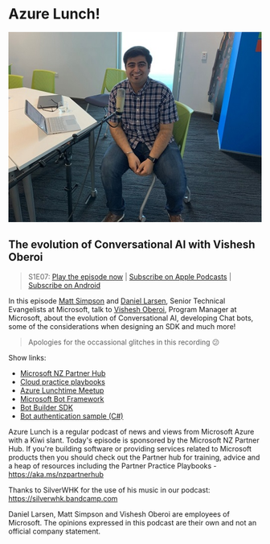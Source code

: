 # Azure Lunch!

![Vishesh Oberoi recording a podcast](./s1e07_512.jpg)

## The evolution of Conversational AI with Vishesh Oberoi

> S1E07: [Play the episode now](https://azurelunchnz.azureedge.net/podcasts/azure-lunch-s1e07.mp3) |
> [Subscribe on Apple Podcasts](https://itunes.apple.com/nz/podcast/azure-lunch/id1436427476?mt=2)
| [Subscribe on Android](https://subscribeonandroid.com/azurelunchnz.azureedge.net/podcast/feed.rss)

<p>In this episode <a href="https://twitter.com/msimpsonnz">Matt Simpson</a> and <a 
href="https://twitter.com/DanielLarsenNZ">Daniel Larsen</a>, Senior Technical Evangelists at
Microsoft, talk to <a href="https://twitter.com/ovishesh">Vishesh Oberoi</a>, Program Manager at Microsoft,
about the evolution of Conversational AI, developing Chat bots, some of the considerations when 
designing an SDK and much more!</p>

> Apologies for the occassional glitches in this recording 😕

<p>Show links:</p>
<ul>
<li><a href="https://aka.ms/nzpartnerhub">Microsoft NZ Partner Hub</a></li>
<li><a href="https://partner.microsoft.com/en-nz/campaigns/cloud-practice-playbooks">Cloud practice playbooks</a></li>
<li><a href="https://www.meetup.com/Auckland-Azure-Lunchtime-Meetup/">Azure Lunchtime Meetup</a></li>
<li><a href="https://dev.botframework.com/">Microsoft Bot Framework</a></li>
<li><a href="https://github.com/Microsoft/BotBuilder">Bot Builder SDK</a></li>
<li><a href="https://github.com/Microsoft/BotBuilder-Samples/tree/master/samples/csharp_dotnetcore/18.bot-authentication">Bot authentication sample (C#)</a></li>
</ul>

<p>Azure Lunch is a regular podcast of news and views from Microsoft Azure with a Kiwi slant. Today's episode
is sponsored by the Microsoft NZ Partner Hub. If you're building software or providing services related
to Microsoft products then you should check out the Partner hub for training, advice and a heap of resources
including the Partner Practice Playbooks - <a href="https://aka.ms/nzpartnerhub">https://aka.ms/nzpartnerhub</a></p>

<p>Thanks to SilverWHK for the use of his music in our podcast: <a href="https://silverwhk.bandcamp.com/">https://silverwhk.bandcamp.com</a></p>

<p>Daniel Larsen, Matt Simpson and Vishesh Oberoi are employees of Microsoft. The opinions expressed in this podcast are
their own and not an official company statement.</p>
